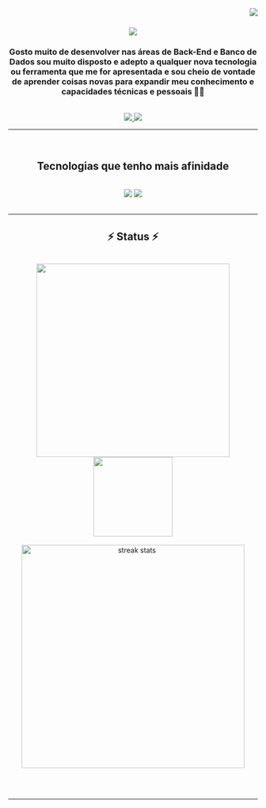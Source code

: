 <img align="right" src="https://visitor-badge.laobi.icu/badge?page_id=devLuis-Duarte.devLuis-Duarte" />

<h1 align="center">
    <img src="https://readme-typing-svg.herokuapp.com/?font=Righteous&size=35&center=true&vCenter=true&width=500&height=70&duration=4000&lines=Olá!+👋;+Eu+sou+o+Luís+Duarte!;" />
</h1>

<h3 align="center">
 Gosto muito de desenvolver nas áreas de Back-End e Banco de Dados
 sou muito disposto e adepto a qualquer nova tecnologia ou ferramenta 
 que me for apresentada e sou cheio de vontade de aprender coisas novas
 para expandir meu conhecimento e capacidades técnicas e pessoais 🧑‍💻
</h3>

<br/>

<div align="center"> 
  <a href="mailto:luismiguelsaldanha9@gmail.com">
    <img src="https://img.shields.io/badge/Gmail-333333?style=for-the-badge&logo=gmail&logoColor=red" />
  </a>
  <a href="https://linkedin.com/in/luisduarte9/" target="_blank">
    <img src="https://img.shields.io/badge/LinkedIn-0077B5?style=for-the-badge&logo=linkedin&logoColor=white" target="_blank" />
  </a>
</div>

 <hr/>

<br/>

<h2 align="center">Tecnologias que tenho mais afinidade</h2>
<br/>
<div align="center">
    <img src="https://skillicons.dev/icons?i=html,css" />
    <img src="https://skillicons.dev/icons?i=nodejs,javascript,express,php,mysql," /><br>
</div>

<br/>
<hr/>

<h2 align="center">⚡ Status ⚡</h2>
<br/>
<div align="center">
<a href="https://github.com/anuraghazra/github-readme-stats">
  <img width=390 align="center" src="https://github-readme-stats.vercel.app/api?username=devLuis-Duarte" />
</a>

<a href="https://github.com/anuraghazra/convoychat">
  <img height=160 align="center" src="https://github-readme-stats.vercel.app/api/top-langs?username=devLuis-Duarte&layout=compact&card_width=300" />
</a>
<div/>

<br/>

<a>
  <img width=450 src="https://github-readme-streak-stats-salesp07.vercel.app/?user=devLuis-Duarte&count_private=true" alt="streak stats"/>
</a>

<br/><br/>

<hr/>
